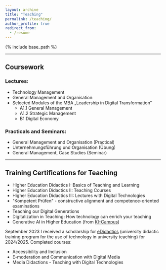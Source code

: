 ```yaml
---
layout: archive
title: "Teaching"
permalink: /teaching/
author_profile: true
redirect_from:
  - /resume
---
```


{% include base_path %}

---

## Coursework

### Lectures:
  * Technology Management
  * General Management and Organisation
  * Selected Modules of the MBA „Leadership in Digital Transformation“
    * A1.1 General Management
    * A1.2 Strategic Management
    * B1 Digital Economy

### Practicals and Seminars:
  * General Management and Organisation (Practical)
  * Unternehmungsführung und Organisation (Übung)
  * General Management, Case Studies (Seminar)

---

## Training Certifications for Teaching

* Higher Education Didactics I: Basics of Teaching and Learning
* Higher Education Didactics II: Teaching Courses
* Higher Education Didactics III: Lectures with Digital Technologies
* "Kompetent Prüfen" - constructive alignment and competence-oriented examinations
* Teaching our Digital Generations
* Digitalization in Teaching: How technology can enrich your teaching
* Generative AI in Higher Education (from [KI-Campus](https://ki-campus.org/))


September 2023 I received a scholarship for [eDidactics](https://edidactics.at/) (university didactic training program for the use of technology in university teaching) for 2024/2025. Completed courses:
* Accessibility and Inclusion
* E-moderation and Communication with Digital Media
* Media Didactions - Teaching with Digital Technologies

